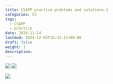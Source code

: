 ```yaml
---
title: CSAPP practice problems and solutions-1
categories: CS
tags:
  - CSAPP
  - practice
date: 2024-11-14
lastmod: 2024-12-02T15:33:11+08:00
draft: false
weight: 1
description: 
---
```

![](CSAPP/pp1.1.png)
![](CSAPP/pp1.1-2.png)

![](CSAPP/pp1.2.png)